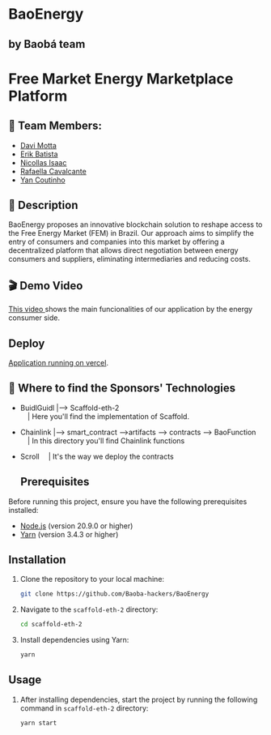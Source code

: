 # BaoEnergy
## by Baobá team

# Free Market Energy Marketplace Platform

## 🚀 Team Members:

- <a href="https://www.linkedin.com/in/davi-motta/">Davi Motta</a>
- <a href="https://www.linkedin.com/in/erik-batista-da-silva-455612215/">Erik Batista</a>
- <a href="https://www.linkedin.com/in/nicollas-isaac/">Nicollas Isaac</a>
- <a href="https://www.linkedin.com/in/rafaella-bianca-cavalcante/">Rafaella Cavalcante</a>
- <a href="https://www.linkedin.com/in/yan-m-coutinho/">Yan Coutinho</a>


## 📜 Description

BaoEnergy proposes an innovative blockchain solution to reshape access to the Free Energy Market (FEM) in Brazil. Our approach aims to simplify the entry of consumers and companies into this market by offering a decentralized platform that allows direct negotiation between energy consumers and suppliers, eliminating intermediaries and reducing costs.

## 🎬 Demo Video

<p> <a href="https://www.youtube.com/watch?v=z9kgMZE8R3c ">This video </a> shows the main funcionalities of our application by the energy consumer side.</p>

## Deploy

<p> <a href="https://baoenergy-kwk5nxcjv-baoenergy.vercel.app">Application running on vercel</a>.</p>


## 📁 Where to find the Sponsors' Technologies

- BuidlGuidl
|--> Scaffold-eth-2<br>
  &emsp;| Here you'll find the implementation of Scaffold.

- Chainlink
|--> smart_contract -->artifacts --> contracts --> BaoFunction<br>
  &emsp;| In this directory you'll find Chainlink functions<br>

- Scroll
  &emsp;| It's the way we deploy the contracts<br>

  ## Prerequisites
Before running this project, ensure you have the following prerequisites installed:

- [Node.js](https://nodejs.org/) (version 20.9.0 or higher)
- [Yarn](https://yarnpkg.com/) (version 3.4.3 or higher)

## Installation
1. Clone the repository to your local machine:
   ```sh
   git clone https://github.com/Baoba-hackers/BaoEnergy
   ```
2. Navigate to the `scaffold-eth-2` directory:
   ```sh
   cd scaffold-eth-2
   ```
3. Install dependencies using Yarn:
   ```sh
   yarn
   ```
   
## Usage
1. After installing dependencies, start the project by running the following command in `scaffold-eth-2` directory:
   ```sh
   yarn start
   ```
 

